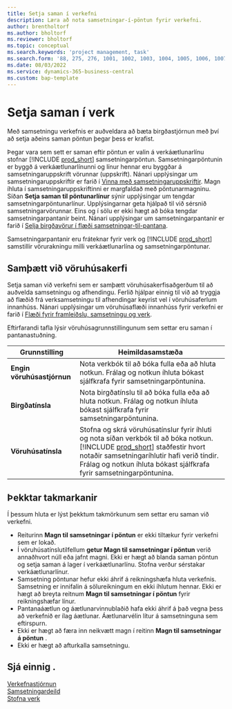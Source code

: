 ```yaml
---
title: Setja saman í verkefni
description: Læra að nota samsetningar-í-pöntun fyrir verkefni.
author: brentholtorf
ms.author: bholtorf
ms.reviewer: bholtorf
ms.topic: conceptual
ms.search.keywords: 'project management, task'
ms.search.form: '88, 275, 276, 1001, 1002, 1003, 1004, 1005, 1006, 1007, 1020'
ms.date: 08/03/2022
ms.service: dynamics-365-business-central
ms.custom: bap-template
---
```

# <a name="assemble-to-project"></a>Setja saman í verk

Með samsetningu verkefnis er auðveldara að bæta birgðastjórnun með því að setja aðeins saman pöntun þegar þess er krafist.

Þegar vara sem sett er saman eftir pöntun er valin á verkáætlunarlínu stofnar [!INCLUDE [prod_short](includes/prod_short.md)]  samsetningarpöntun. Samsetningarpöntunin er byggð á verkáætlunarlínunni og línur hennar eru byggðar á samsetningaruppskrift vörunnar (uppskrift). Nánari upplýsingar um samsetningaruppskriftir er farið í [Vinna með samsetningaruppskriftir](assembly-how-work-assembly-boms.md). Magn íhluta í samsetningaruppskriftinni er margfaldað með pöntunarmagninu. Síðan **Setja saman til pöntunarlínur** sýnir upplýsingar um tengdar samsetningarpöntunarlínur. Upplýsingarnar geta hjálpað til við sérsnið samsetningarvörunnar. Eins og í sölu er ekki hægt að bóka tengdar samsetningarpantanir beint. Nánari upplýsingar um samsetningarpantanir er farið í [Selja birgðavörur í flæði samsetningar-til-pantana](assembly-how-to-sell-inventory-items-in-assemble-to-order-flows.md).

Samsetningarpantanir eru fráteknar fyrir verk og [!INCLUDE [prod_short](includes/prod_short.md)] samstillir vörurakningu milli verkáætlunarlína og samsetningarpöntunar.

## <a name="integrate-with-warehouse-management"></a>Samþætt við vöruhúsakerfi

Setja saman við verkefni sem er samþætt vöruhúsakerfisaðgerðum til að auðvelda samsetningu og afhendingu. Ferlið hjálpar einnig til við að tryggja að flæðið frá verksamsetningu til afhendingar keyrist vel í vöruhúsaferlum innanhúss. Nánari upplýsingar um vöruhúsaflæði innanhúss fyrir verkefni er farið í [Flæði fyrir framleiðslu, samsetningu og verk](design-details-internal-warehouse-flows.md#flows-to-and-from-assembly-in-a-basic-warehouse-configuration).

Eftirfarandi tafla lýsir vöruhúsagrunnstillingunum sem settar eru saman í pantanastuðning.

|Grunnstilling  |Heimildasamstæða  |
|---------|---------|
|**Engin vöruhúsastjórnun**|Nota verkbók til að bóka fulla eða að hluta notkun. Frálag og notkun íhluta bókast sjálfkrafa fyrir samsetningarpöntunina.         |
|**Birgðatínsla**|Nota birgðatínslu til að bóka fulla eða að hluta notkun. Frálag og notkun íhluta bókast sjálfkrafa fyrir samsetningarpöntunina.          |
|**Vöruhúsatínsla**|Stofna og skrá vöruhúsatínslur fyrir íhluti og nota síðan verkbók til að bóka notkun. [!INCLUDE [prod_short](includes/prod_short.md)] staðfestir hvort notaðir samsetningaríhlutir hafi verið tíndir. Frálag og notkun íhluta bókast sjálfkrafa fyrir samsetningarpöntunina.         |

## <a name="known-limitations"></a>Þekktar takmarkanir

Í þessum hluta er lýst þekktum takmörkunum sem settar eru saman við verkefni.

* Reiturinn **Magn til samsetningar í pöntun** er ekki tiltækur fyrir verkefni sem er lokað.
* Í vöruhúsatínslutilfellum **getur Magn til samsetningar í pöntun** verið annaðhvort núll eða jafnt magni. Ekki er hægt að blanda saman pöntun og setja saman á lager í verkáætlunarlínu. Stofna verður sérstakar verkáætlunarlínur.
* Samsetning pöntunar hefur ekki áhrif á reikningshæfa hluta verkefnis. Samsetning er innifalin á sölureikningum en ekki íhlutum hennar. Ekki er hægt að breyta reitnum **Magn til samsetningar í pöntun** fyrir reikningshæfar línur.
* Pantanaáætlun og áætlunarvinnublaðið hafa ekki áhrif á það vegna þess að verkefnið er ílag áætlunar. Áætlunarvélin lítur á samsetninguna sem eftirspurn.
* Ekki er hægt að færa inn neikvætt magn í reitinn **Magn til samsetningar á pöntun** .
* Ekki er hægt að afturkalla samsetningu.

## <a name="see-also"></a>Sjá einnig .

[Verkefnastjórnun](projects-manage-projects.md)  
[Samsetningardeild](assembly-assemble-items.md)  
[Stofna verk](projects-how-create-jobs.md)
